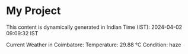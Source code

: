 # My Project

This content is dynamically generated in Indian Time (IST): 2024-04-02 09:09:32 IST


Current Weather in Coimbatore:
Temperature: 29.88 °C
Condition: haze
